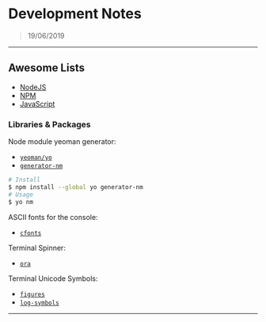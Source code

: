 
# Development Notes

> 19/06/2019

---

## Awesome Lists

- [NodeJS](https://github.com/sindresorhus/awesome-nodejs)
- [NPM](https://github.com/sindresorhus/awesome-npm)
- [JavaScript](https://github.com/sorrycc/awesome-javascript)

### Libraries & Packages

Node module yeoman generator:

- [`yeoman/yo`](https://github.com/yeoman/yo)
- [`generator-nm`](https://github.com/sindresorhus/generator-nm)

```bash
# Install
$ npm install --global yo generator-nm
# Usage
$ yo nm
```

ASCII fonts for the console:

- [`cfonts`](https://github.com/dominikwilkowski/cfonts)

Terminal Spinner:

- [`ora`](https://github.com/sindresorhus/ora)

Terminal Unicode Symbols:

- [`figures`](https://github.com/sindresorhus/figures)
- [`log-symbols`](https://github.com/sindresorhus/log-symbols)

---
